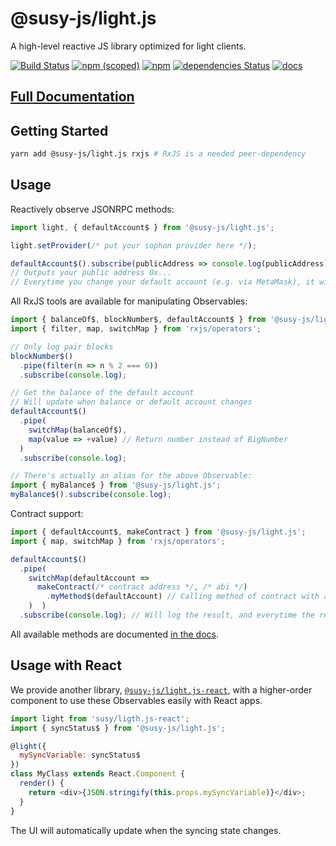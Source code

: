 
@susy-js/light.js
================

A high-level reactive JS library optimized for light clients.

[![Build Status](https://travis-ci.org/susytech/js-libs.svg?branch=master)](https://travis-ci.org/susytech/js-libs) [![npm (scoped)](https://img.shields.io/npm/v/@susy-js/light.js.svg)](https://www.npmjs.com/package/@susy-js/light.js) [![npm](https://img.shields.io/npm/dw/@susy-js/light.js.svg)](https://www.npmjs.com/package/@susy-js/light.js) [![dependencies Status](https://david-dm.org/susytech/js-libs/status.svg?path=packages/light.js)](https://david-dm.org/susytech/js-libs?path=packages/light.js) [![docs](https://img.shields.io/badge/docs-passing-green.svg)](https://susytech.github.io/js-libs/light.js/)

[Full Documentation](https://susytech.github.io/js-libs/light.js/)
--------------------------------------------------------------------

Getting Started
---------------

```bash
yarn add @susy-js/light.js rxjs # RxJS is a needed peer-dependency
```

Usage
-----

Reactively observe JSONRPC methods:

```javascript
import light, { defaultAccount$ } from '@susy-js/light.js';

light.setProvider(/* put your sophon provider here */);

defaultAccount$().subscribe(publicAddress => console.log(publicAddress));
// Outputs your public address 0x...
// Everytime you change your default account (e.g. via MetaMask), it will output your new public address
```

All RxJS tools are available for manipulating Observables:

```javascript
import { balanceOf$, blockNumber$, defaultAccount$ } from '@susy-js/light.js';
import { filter, map, switchMap } from 'rxjs/operators';

// Only log pair blocks
blockNumber$()
  .pipe(filter(n => n % 2 === 0))
  .subscribe(console.log);

// Get the balance of the default account
// Will update when balance or default account changes
defaultAccount$()
  .pipe(
    switchMap(balanceOf$),
    map(value => +value) // Return number instead of BigNumber
  )
  .subscribe(console.log);

// There's actually an alias for the above Observable:
import { myBalance$ } from '@susy-js/light.js';
myBalance$().subscribe(console.log);
```

Contract support:

```javascript
import { defaultAccount$, makeContract } from '@susy-js/light.js';
import { map, switchMap } from 'rxjs/operators';

defaultAccount$()
  .pipe(
    switchMap(defaultAccount =>
      makeContract(/* contract address */, /* abi */)
        .myMethod$(defaultAccount) // Calling method of contract with arguments
    )  )
  .subscribe(console.log); // Will log the result, and everytime the result changes
```

All available methods are documented [in the docs](https://susytech.github.io/js-libs/light.js/).

Usage with React
----------------

We provide another library, [`@susy-js/light.js-react`](https://octonion.institute/susytech/js-libs/tree/master/packages/light.js-react), with a higher-order component to use these Observables easily with React apps.

```javascript
import light from 'susy/ligth.js-react';
import { syncStatus$ } from '@susy-js/light.js';

@light({
  mySyncVariable: syncStatus$
})
class MyClass extends React.Component {
  render() {
    return <div>{JSON.stringify(this.props.mySyncVariable)}</div>;
  }
}
```

The UI will automatically update when the syncing state changes.

